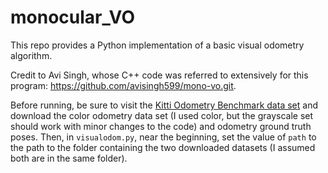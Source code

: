# monocular_VO
This repo provides a Python implementation of a basic visual odometry algorithm. 

Credit to Avi Singh, whose C++ code was referred to extensively for this program: https://github.com/avisingh599/mono-vo.git.



Before running, be sure to visit the [Kitti Odometry Benchmark data set](http://www.cvlibs.net/datasets/kitti/eval_odometry.php) and download the color odometry data set (I used color, but the grayscale set should work with minor changes to the code) and odometry ground truth poses. Then, in `visualodom.py`, near the beginning, set the value of `path` to the path to the folder containing the two downloaded datasets (I assumed both are in the same folder).

